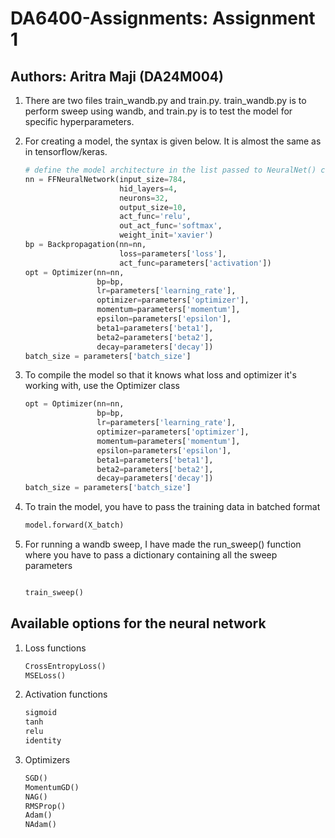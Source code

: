 # DA6400-Assignments: Assignment 1

## Authors: Aritra Maji (DA24M004)

1. There are two files train_wandb.py and train.py. train_wandb.py is to perform sweep using wandb, and train.py is to test the model for specific hyperparameters. 

2. For creating a model, the syntax is given below. It is almost the same as in tensorflow/keras.

    ```python
    # define the model architecture in the list passed to NeuralNet() class
    nn = FFNeuralNetwork(input_size=784,
                         hid_layers=4,
                         neurons=32,
                         output_size=10,
                         act_func='relu',
                         out_act_func='softmax',
                         weight_init='xavier')
    bp = Backpropagation(nn=nn,
                         loss=parameters['loss'],
                         act_func=parameters['activation'])
    opt = Optimizer(nn=nn,
                    bp=bp,
                    lr=parameters['learning_rate'],
                    optimizer=parameters['optimizer'],
                    momentum=parameters['momentum'],
                    epsilon=parameters['epsilon'],
                    beta1=parameters['beta1'],
                    beta2=parameters['beta2'],
                    decay=parameters['decay'])
    batch_size = parameters['batch_size']
    ```

3. To compile the model so that it knows what loss and optimizer it's working with, use the Optimizer class

    ```python
   opt = Optimizer(nn=nn,
                    bp=bp,
                    lr=parameters['learning_rate'],
                    optimizer=parameters['optimizer'],
                    momentum=parameters['momentum'],
                    epsilon=parameters['epsilon'],
                    beta1=parameters['beta1'],
                    beta2=parameters['beta2'],
                    decay=parameters['decay'])
    batch_size = parameters['batch_size']
    ```

4. To train the model, you have to pass the training data in batched format

    ```python
    model.forward(X_batch)
    ```



6. For running a wandb sweep, I have made the run_sweep() function where you have to pass a dictionary containing all the sweep parameters

    ```python

    train_sweep()
    ```

## Available options for the neural network

1. Loss functions

    ```python
    CrossEntropyLoss()
    MSELoss()

    ```

2. Activation functions

    ```python
    sigmoid
    tanh
    relu
    identity

    ```

3. Optimizers 

    ```python
    SGD()
    MomentumGD()
    NAG()
    RMSProp()
    Adam()
    NAdam()

    ```
